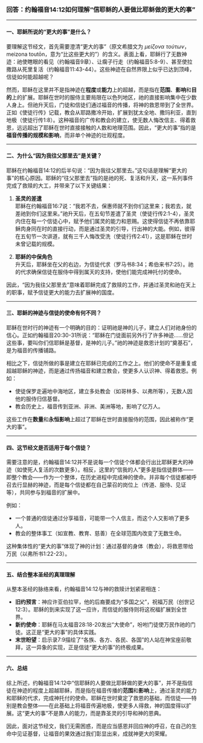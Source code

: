 ### 回答：约翰福音14:12如何理解“信耶稣的人要做比耶稣做的更大的事”

---

#### 一、耶稣所说的“更大的事”是什么？

要理解这节经文，首先需要澄清“更大的事”（原文希腊文为 *μείζονα τούτων*，meizona toutōn，意为“比这些更大的”）的含义。表面上看，耶稣行了无数神迹：祂使瞎眼的看见（约翰福音9章）、让瘸子行走（约翰福音5:8-9）、甚至使拉撒路从死里复活（约翰福音11:43-44）。这些神迹在自然界限上似乎已达到顶峰，信徒如何能超越呢？

然而，耶稣在这里并不是指神迹在**程度**或**能力**上的超越，而是指在**范围**、**影响**和**目的**上的扩展。耶稣在世时的服侍主要局限在以色列地区，祂的直接影响集中在少数人身上。但祂升天后，门徒和信徒们通过福音的传播，将神的救恩带到了全世界。正如《使徒行传》记载，教会从耶路撒冷开始，扩展到犹太全地、撒玛利亚，直到地极（使徒行传1:8）。这种福音的广传和教会的建立，使无数人悔改信主、得着救恩，远远超出了耶稣在世时直接接触的人数和地理范围。因此，“更大的事”指的是**福音传播的规模和影响**，而非单个神迹的壮观程度。

---

#### 二、为什么“因为我往父那里去”是关键？

耶稣在约翰福音14:12的后半句说：“因为我往父那里去。”这句话是理解“更大的事”的核心原因。耶稣的“往父那里去”指的是祂的死、复活和升天，这一系列事件完成了救赎的大工，并带来了以下关键结果：

1. **圣灵的差遣**  
   耶稣在约翰福音16:7说：“我若不去，保惠师就不到你们这里来；我若去，就差祂到你们这里来。”祂升天后，在五旬节差遣了圣灵（使徒行传2:1-4），圣灵内住在每一个信徒心中，赋予他们属灵的能力和恩赐。这使得信徒不再依靠耶稣肉身同在时的直接行动，而是通过圣灵的引导，行出神的大能。例如，彼得在五旬节一次讲道，就有三千人悔改受洗（使徒行传2:41），这是耶稣在世时未曾记载的规模。

2. **耶稣的中保角色**  
   升天后，耶稣坐在父的右边，为信徒代求（罗马书8:34；希伯来书7:25）。祂的代求确保信徒在服侍中得到属天的支持，使他们能完成神托付的使命。

因此，“因为我往父那里去”意味着耶稣完成了救赎的工作，并通过圣灵和祂在天上的职事，赋予信徒更大的能力去扩展神的国度。

---

#### 三、耶稣的神迹与信徒的使命有何不同？

耶稣在世时行的神迹有一个明确的目的：证明祂是神的儿子，建立人们对祂身份的信心。正如约翰福音20:30-31所说：“耶稣在门徒面前另外行了许多神迹……但记这些事，要叫你们信耶稣是基督，是神的儿子。”祂的神迹是救恩计划的“奠基石”，是为福音的传播铺路。

相比之下，信徒所做的事是建立在耶稣已完成的工作之上。他们的使命不是重复或超越耶稣的神迹，而是通过传扬福音和建立教会，使更多人认识神、得着救恩。例如：
- 使徒保罗走遍地中海地区，建立多处教会（如哥林多、以弗所等），无数人因他的服侍归信基督。
- 教会历史上，福音传到亚洲、非洲、美洲等地，影响了亿万人。

这些工作在**数量**和**永恒影响**上超过了耶稣在世时直接服侍的范围，因此被称作“更大的事”。

---

#### 四、这节经文是否适用于每个信徒？

需要注意的是，约翰福音14:12并不是说每一个信徒个体都会行出比耶稣更大的神迹（如使死人复活的次数更多）。相反，这里的“信我的人”更多是指信徒群体——即整个教会——作为一个整体，在历史进程中完成神的使命。并非每个信徒都被呼召去行显赫的神迹，而是每个信徒都在自己蒙召的岗位上（传道、服侍、见证等），共同参与到福音的扩展中。

例如：
- 一个普通的信徒通过分享福音，可能带一个人信主，而这个人又影响了更多人。
- 教会的整体事工（如宣教、教育、慈善）在全球范围内改变了无数生命。

这种集体性的“更大的事”体现了神的计划：通过基督的身体（教会），将救恩带给万民（以弗所书1:22-23）。

---

#### 五、结合整本圣经的真理理解

从整本圣经的脉络来看，约翰福音14:12与神的救赎计划紧密相连：
- **旧约预言**：神应许亚伯拉罕，他的后裔要成为“多国之父”，祝福万民（创世记12:3）。耶稣的到来实现了这一应许，而信徒的服侍则将这祝福扩展到全世界。
- **新约使命**：耶稣在马太福音28:18-20发出“大使命”，吩咐门徒使万民作祂的门徒。这正是“更大的事”的具体实践。
- **末世盼望**：启示录7:9描绘了“各族、各方、各民、各国”的人站在神宝座前敬拜，这一异象的实现，正是信徒“更大的事”的终极成果。

---

#### 六、总结

综上所述，约翰福音14:12中“信耶稣的人要做比耶稣做的更大的事”，并不是指信徒在神迹的程度上超越耶稣，而是指在福音传播的**范围**和**影响**上，通过圣灵的能力和耶稣的代求，完成神托付的使命。耶稣在世时奠定了救恩的基础，而信徒——特别是教会整体——在此基础上将福音传遍地极，使更多人得救，神的国度得以扩展。这“更大的事”不是靠人的能力，而是靠圣灵的引导和神的恩典。

因此，面对这节经文，我们无需困惑，而是应当感恩并回应神的呼召，在自己的生命中见证基督，让福音的果效通过我们彰显出来，成就神更大的荣耀。